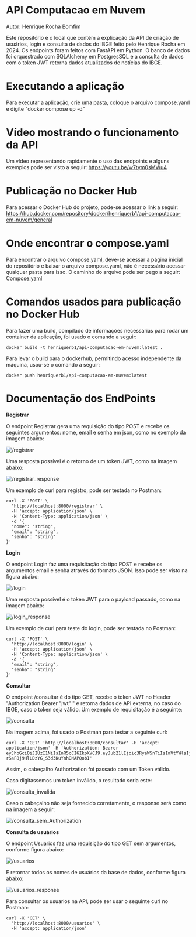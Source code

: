 # API Computacao em Nuvem

Autor: Henrique Rocha Bomfim

Este repositório é o local que contém a explicação da API de criação de usuários, login e consulta de dados do IBGE feito pelo Henrique Rocha em 2024.
Os endpoints foram feitos com FastAPI em Python. O banco de dados foi orquestrado com SQLAlchemy em PostgresSQL e a consulta de dados com o token JWT retorna dados atualizados de notícias do IBGE.

# Executando a aplicação

Para executar a aplicação, crie uma pasta, coloque o arquivo compose.yaml e digite "docker compose up -d"

# Vídeo mostrando o funcionamento da API

Um vídeo representando rapidamente o uso das endpoints e alguns exemplos pode ser visto a seguir: https://youtu.be/w7tym0sMWu4

# Publicação no Docker Hub

Para acessar o Docker Hub do projeto, pode-se acessar o link a seguir: https://hub.docker.com/repository/docker/henriquerb1/api-computacao-em-nuvem/general

# Onde encontrar o compose.yaml

Para encontrar o arquivo compose.yaml, deve-se acessar a página inicial do repositório e baixar o arquivo compose.yaml, não é necessário acessar qualquer pasta para isso. O caminho do arquivo pode ser pego a seguir: [Compose.yaml](./compose.yaml)

# Comandos usados para publicação no Docker Hub

Para fazer uma build, compilado de informações necessárias para rodar um container da aplicação, foi usado o comando a seguir:
```
docker build -t henriquerb1/api-computacao-em-nuvem:latest .
```

Para levar o build para o dockerhub, permitindo acesso independente da máquina, usou-se o comando a seguir:
```
docker push henriquerb1/api-computacao-em-nuvem:latest
```

# Documentação dos EndPoints

**Registrar**

O endpoint Registrar gera uma requisição do tipo POST e recebe os seguintes argumentos: nome, email e senha em json, como no exemplo da imagem abaixo:

![/registrar](./img/registrar.png)

Uma resposta possível é o retorno de um token JWT, como na imagem abaixo:

![/registrar_response](./img/registrar_response.png)

Um exemplo de curl para registro, pode ser testada no Postman:

```
curl -X 'POST' \
  'http://localhost:8000/registrar' \
  -H 'accept: application/json' \
  -H 'Content-Type: application/json' \
  -d '{
  "nome": "string",
  "email": "string",
  "senha": "string"
}'
```

**Login**

O endpoint Login faz uma requisitação do tipo POST e recebe os argumentos email e senha através do formato JSON. Isso pode ser visto na figura abaixo:

![/login](./img/login.png)

Uma resposta possível é o token JWT para o payload passado, como na imagem abaixo:

![/login_response](./img/login_response.png)

Um exemplo de curl para teste do login, pode ser testada no Postman:

```
curl -X 'POST' \
  'http://localhost:8000/login' \
  -H 'accept: application/json' \
  -H 'Content-Type: application/json' \
  -d '{
  "email": "string",
  "senha": "string"
}'
```

**Consultar**

O endpoint /consultar é do tipo GET, recebe o token JWT no Header "Authorization Bearer "jwt" " e retorna dados de API externa, no caso do IBGE, caso o token seja válido. Um exemplo de requisitação é a seguinte:

![/consulta](./img/consulta.png)

Na imagem acima, foi usado o Postman para testar a seguinte curl:

```
curl -X 'GET' 'http://localhost:8000/consultar' -H 'accept: application/json' -H 'Authorization: Bearer eyJhbGciOiJIUzI1NiIsInR5cCI6IkpXVCJ9.eyJub21lIjoic3RyaW5nTiIsImVtYWlsIjoic3RyaW5nTiIsImV4cCI6MTczMDU2MzI2MX0.pF5jWSha6E-rSaF8j9HlLDzYG_S3d3KuYnhONAPQobI'
```

Assim, o cabeçalho Authorization foi passado com um Token válido.

Caso digitassemos um token inválido, o resultado seria este:

![/consulta_invalida](./img/consulta_invalida.png)

Caso o cabeçalho não seja fornecido corretamente, o response será como na imagem a seguir:

![/consulta_sem_Authorization](./img/consulta_sem_Authorization.png)

**Consulta de usuários**

O endpoint Usuarios faz uma requisição do tipo GET sem argumentos, conforme figura abaixo:

![/usuarios](./img/usuarios.png)

E retornar todos os nomes de usuários da base de dados, conforme figura abaixo:

![/usuarios_response](./img/usuarios_response.png)

Para consultar os usuarios na API, pode ser usar o seguinte curl no Postman:

```
curl -X 'GET' \
  'http://localhost:8000/usuarios' \
  -H 'accept: application/json'
```
